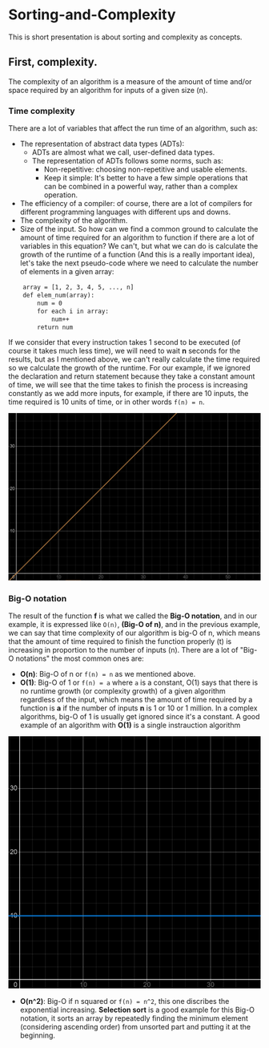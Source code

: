 # Sorting-and-Complexity
This is short presentation is about sorting and complexity as concepts.

## First, complexity.
The complexity of an algorithm is a measure of the amount of time and/or space required by an algorithm for inputs of a given size (n).
### Time complexity
There are a lot of variables that affect the run time of an algorithm, such as:
* The representation of abstract data types (ADTs):
    * ADTs are almost what we call, user-defined data types.
    * The representation of ADTs follows some norms, such as:
        - Non-repetitive: choosing non-repetitive and usable elements.
        - Keep it simple: It's better to have a few simple operations that can be combined in a powerful way, rather than a complex operation.
* The efficiency of a compiler: of course, there are a lot of compilers for different programming languages with different ups and downs.
* The complexity of the algorithm.
* Size of the input.
So how can we find a common ground to calculate the amount of time required for an algorithm to function if there are a lot of variables in this equation?
We can't, but what we can do is calculate the growth of the runtime of a function (And this is a really important idea), let's take the next pseudo-code where we need to calculate the number of elements in a given array:
```
    array = [1, 2, 3, 4, 5, ..., n]
    def elem_num(array):
        num = 0
        for each i in array:
            num++
        return num
```
If we consider that every instruction takes 1 second to be executed (of course it takes much less time), we will need to wait **n** seconds for the results, but as I mentioned above, we can't really calculate the time required so we calculate the growth of the runtime. For our example, if we ignored the declaration and return statement because they take a constant amount of time, we will see that the time takes to finish the process is increasing constantly as we add more inputs, for example, if there are 10 inputs, the time required is 10 units of time, or in other words ``f(n) = n``.

![alt text](https://github.com/MGS15/Sorting-and-Complexity/blob/main/imgs/constant-growth-01.png?raw=true)

### Big-O notation
The result of the function **f** is what we called the **Big-O notation**, and in our example, it is expressed like ``O(n)``, **(Big-O of n)**, and in the previous example, we can say that time complexity of our algorithm is  big-O of n, which means that the amount of time required to finish the function properly (t) is increasing in proportion to the number of inputs (n).
There are a lot of "Big-O notations" the most common ones are:
* **O(n)**: Big-O of n or ``f(n) = n`` as we mentioned above.
* **O(1)**: Big-O of 1 or ``f(n) = a`` where ``a`` is a constant, O(1) says that there is no runtime growth (or complexity growth) of a given algorithm regardless of the input, which means the amount of time required by a function is **a** if the number of inputs **n** is 1 or 10 or 1 million. In a complex algorithms, big-O of 1 is usually get ignored since it's a constant. A good example of an algorithm with **O(1)** is a single instrauction algorithm

![alt text](https://github.com/MGS15/Sorting-and-Complexity/blob/main/imgs/O(1).png?raw=true)

* **O(n^2)**: Big-O if n squared or ``f(n) = n^2``, this one discribes the exponential increasing. **Selection sort** is a good example for this Big-O notation, it sorts an array by repeatedly finding the minimum element (considering ascending order) from unsorted part and putting it at the beginning.

